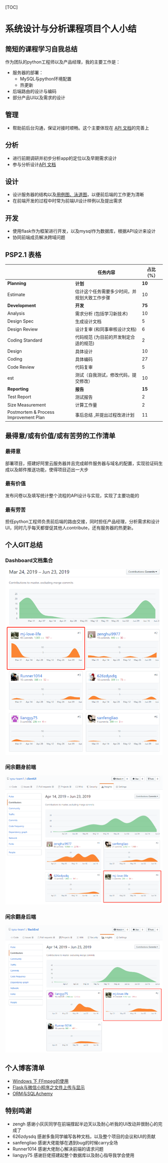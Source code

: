 [TOC]



# 系统设计与分析课程项目个人小结

## 简短的课程学习自我总结

作为团队的python工程师以及产品经理，我的主要工作是：

- 服务器的部署：
  - MySQL与python环境配置
  - 热更新
- 后端路由的设计与编码
- 部分产品UI以及需求的设计

## 管理

- 帮助前后台沟通，保证对接时顺畅。这个主要体现在 [API 文档](https://sysu-team1.github.io/Dashboard/07-03-API)的完善上

## 分析

- 进行前期调研并初步分析app的定位以及早期需求设计
- 参与分析设计[API 文档](https://sysu-team1.github.io/Dashboard/07-03-API)

## 设计

- 设计服务器的结构以及[用例图、泳道图](https://sysu-team1.github.io/Dashboard/06-01-usecase-diagram-and-uml-activity-diagram)，以便前后端的工作更为清晰
- 在前端开发的过程中时常为前端UI设计样例以及提出需求

## 开发

- 使用flask作为框架进行开发，以及mysql作为数据库，根据API设计来设计
- 协同前端成员解决跨域问题

## PSP2.1 表格

|                                       | 任务内容                                     | 占比（%） |
| ------------------------------------- | -------------------------------------------- | --------- |
| **Planning**                          | **计划**                                     | **10**    |
| Estimate                              | 估计这个任务需要多少时间，并规划大致工作步骤 | 10        |
| **Development**                       | **开发**                                     | **75**    |
| Analysis                              | 需求分析 (包括学习新技术)                    | 10        |
| Design Spec                           | 生成设计文档                                 | 5         |
| Design Review                         | 设计复审 (和同事审核设计文档)                | 6         |
| Coding Standard                       | 代码规范 (为目前的开发制定合适的规范)        | 2         |
| Design                                | 具体设计                                     | 10        |
| Coding                                | 具体编码                                     | 27        |
| Code Review                           | 代码复审                                     | 5         |
| est                                   | 测试（自我测试，修改代码，提交修改）         | 10        |
| **Reporting**                         | **报告**                                     | **15**    |
| Test Report                           | 测试报告                                     | 2         |
| Size Measurement                      | 计算工作量                                   | 2         |
| Postmortem & Process Improvement Plan | 事后总结 ,并提出过程改进计划                 | 11        |



## 最得意/或有价值/或有苦劳的工作清单

### 最得意

部署项目，搭建好阿里云服务器并且完成邮件服务器与域名的配置，实现验证码生成以及邮件推送功能，使得项目迈出一大步

### 最有价值

发布问卷以及填写统计整个流程的API设计与实现，实现了主要功能的

### 最有劳苦

担任python工程师负责前后端的路由交接，同时担任产品经理，分析需求和设计UI，同时几乎每天都督促其他人contribute，还有服务器的热更新。

## 个人GIT总结

### Dashboard文档集合

![1561302503943](assets/1561302503943.png)

### 闲余翻身前端

![1561302561996](assets/1561302561996.png)

### 闲余翻身后端

![1561302599588](assets/1561302599588.png)

## 个人博客清单

- [Windows 下 FFmpeg的使用](https://blog.csdn.net/qq_36347365/article/details/93377000)
- [Flask与微信小程序之文件上传与显示](https://blog.csdn.net/qq_36347365/article/details/93404639)
- [ORM与SQLAchemy](https://blog.csdn.net/qq_36347365/article/details/93409925)

## 特别鸣谢

- zengh 感谢小灰灰同学在前端撑起半边天以及耐心听我的UI改动并很耐心的完成了
- 626zdysdq 感谢多鱼同学编写各种文档，以及整个项目的会议和UI的贡献
- sanfengliao 感谢大佬能够在遇到bug的时候carry全场
- Runner1014 感谢大佬耐心解决前端的请求问题
- liangyy75 感谢巨佬搭建起整个数据库以及耐心指导我学会使用

